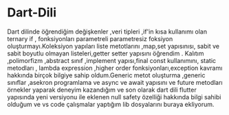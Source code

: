 # Dart-Dili
Dart dilinde öğrendiğim  değişkenler ,veri tipleri ,if'in kısa kullanımı olan ternary if , fonksiyonları parametreli parametresiz foksiyon oluşturmayı.Koleksiyon yapıları liste metotlarını ,map,set yapısınısı, sabit  ve sabit boyutlu olmayan listeleri,getter setter yapısını öğrendim . Kalıtım ,polimorfizm ,abstract sınıf ,implement yapısı,final const kullanımını, static metodları , lambda expression ,higher order fonksiyonları,exception kavramı hakkında birçok bilgiye sahip oldum.Generic metot oluşturma ,generic sınıflar ,asekron programlama ve async ve await yapısını ve future metodları örnekler yaparak deneyim kazandığım ve son olarak dart dili flutter yapısında yeni versiyonu ile eklenen null safety özelliği hakkında bilgi sahibi olduğum ve vs code çalışmalar yaptığım lib dosyalarını buraya ekliyorum.
